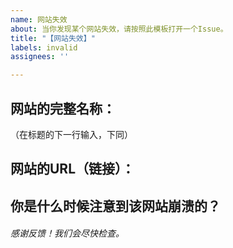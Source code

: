 ```yaml
---
name: 网站失效
about: 当你发现某个网站失效，请按照此模板打开一个Issue。
title: "【网站失效】"
labels: invalid
assignees: ''

---
```


## 网站的完整名称：
（在标题的下一行输入，下同）


## 网站的URL（链接）：


## 你是什么时候注意到该网站崩溃的？


###### 感谢反馈！我们会尽快检查。
